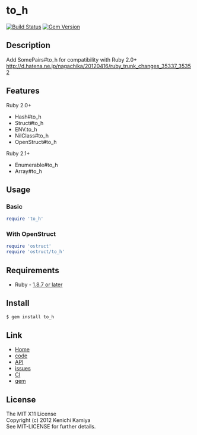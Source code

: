 to_h
=====

[![Build Status](https://secure.travis-ci.org/kachick/to_h.png)](http://travis-ci.org/kachick/to_h)
[![Gem Version](https://badge.fury.io/rb/to_h.png)](http://badge.fury.io/rb/to_h)

Description
-----------

Add SomePairs#to_h for compatibility with Ruby 2.0+  
http://d.hatena.ne.jp/nagachika/20120416/ruby_trunk_changes_35337_35352

Features
--------

Ruby 2.0+

* Hash#to_h
* Struct#to_h
* ENV.to_h
* NilClass#to_h
* OpenStruct#to_h

Ruby 2.1+

* Enumerable#to_h
* Array#to_h

Usage
-----

### Basic

```ruby
require 'to_h'
```

### With OpenStruct

```ruby
require 'ostruct'
require 'ostruct/to_h'
```

Requirements
-------------

* Ruby - [1.8.7 or later](http://travis-ci.org/#!/kachick/to_h)

Install
-------

```bash
$ gem install to_h
```

Link
----

* [Home](http://kachick.github.com/to_h/)
* [code](https://github.com/kachick/to_h)
* [API](http://kachick.github.com/to_h/yard/frames.html)
* [issues](https://github.com/kachick/to_h/issues)
* [CI](http://travis-ci.org/#!/kachick/to_h)
* [gem](https://rubygems.org/gems/to_h)

License
--------

The MIT X11 License  
Copyright (c) 2012 Kenichi Kamiya  
See MIT-LICENSE for further details.

